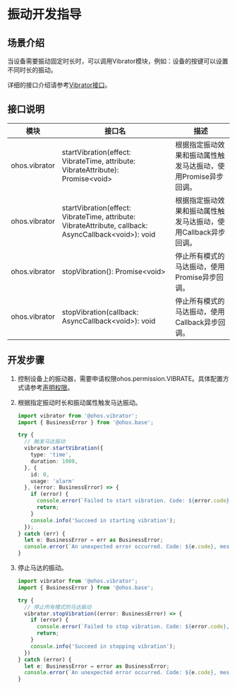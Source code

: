 # 振动开发指导


## 场景介绍

当设备需要振动固定时长时，可以调用Vibrator模块，例如：设备的按键可以设置不同时长的振动。

详细的接口介绍请参考[Vibrator接口](../../reference/apis-as/js-apis-vibrator.md)。


## 接口说明

| 模块          | 接口名                                                       | 描述                                                         |
| ------------- | ------------------------------------------------------------ | ------------------------------------------------------------ |
| ohos.vibrator | startVibration(effect: VibrateTime, attribute: VibrateAttribute): Promise&lt;void&gt; | 根据指定振动效果和振动属性触发马达振动，使用Promise异步回调。 |
| ohos.vibrator | startVibration(effect: VibrateTime, attribute: VibrateAttribute, callback: AsyncCallback&lt;void&gt;): void | 根据指定振动效果和振动属性触发马达振动，使用Callback异步回调。 |                                |
| ohos.vibrator | stopVibration(): Promise&lt;void&gt;                         | 停止所有模式的马达振动，使用Promise异步回调。                                     |
| ohos.vibrator | stopVibration(callback: AsyncCallback&lt;void&gt;): void     | 停止所有模式的马达振动，使用Callback异步回调。                                     |


## 开发步骤

1. 控制设备上的振动器，需要申请权限ohos.permission.VIBRATE。具体配置方式请参考[声明权限](../../security/AccessToken/declare-permissions.md)。

2. 根据指定振动时长和振动属性触发马达振动。

    ```ts
    import vibrator from '@ohos.vibrator';
    import { BusinessError } from '@ohos.base';

    try {
      // 触发马达振动
      vibrator.startVibration({
        type: 'time',
        duration: 1000,
      }, {
        id: 0,
        usage: 'alarm'
      }, (error: BusinessError) => {
        if (error) {
          console.error(`Failed to start vibration. Code: ${error.code}, message: ${error.message}`);
          return;
        }
        console.info('Succeed in starting vibration');
      });
    } catch (err) {
      let e: BusinessError = err as BusinessError;
      console.error(`An unexpected error occurred. Code: ${e.code}, message: ${e.message}`);
    }
    ```

3. 停止马达的振动。

    ```ts
    import vibrator from '@ohos.vibrator';
    import { BusinessError } from '@ohos.base';

    try {
      // 停止所有模式的马达振动
      vibrator.stopVibration((error: BusinessError) => {
        if (error) {
          console.error(`Failed to stop vibration. Code: ${error.code}, message: ${error.message}`);
          return;
        }
        console.info('Succeed in stopping vibration');
      })
    } catch (error) {
      let e: BusinessError = error as BusinessError;
      console.error(`An unexpected error occurred. Code: ${e.code}, message: ${e.message}`);
    }
    ```
